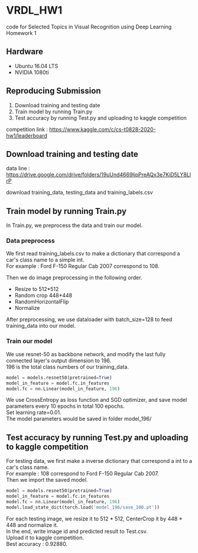 # VRDL_HW1

code for Selected Topics in Visual Recognition using Deep Learning Homework 1

## Hardware

- Ubuntu 16.04 LTS
- NVIDIA 1080ti

## Reproducing Submission

1. Download training and testing date
2. Train model by running Train.py
3. Test accuracy by running Test.py and uploading to kaggle competition

competition link : https://www.kaggle.com/c/cs-t0828-2020-hw1/leaderboard

## Download training and testing date

data line : https://drive.google.com/drive/folders/19uUnd4669ljpPreAQx3e7KiD5LY8LlrP

download training_data, testing_data and training_labels.csv

## Train model by running Train.py

In Train.py, we preprocess the data and train our model.

### Data preprocess

We first read training_labels.csv to make a dictionary that correspond a car's class name to a simple int.  
For example : Ford F-150 Regular Cab 2007 correspond to 108.  

Then we do image preprocessing in the following order.
- Resize to 512*512
- Random crop 448*448
- RandomHorizontalFlip
- Normalize

After preprocessing, we use dataloader with batch_size=128 to feed training_data into our model.

### Train our model

We use resnet-50 as backbone network, and modify the last fully connected layer's output dimension to 196.  
196 is the total class numbers of our training_data.  
```python
model = models.resnet50(pretrained=True)
model_in_feature = model.fc.in_features
model.fc = nn.Linear(model_in_feature, 196)
```

We use CrossEntropy as loss function and SGD optimizer, and save model parameters every 10 epochs in total 100 epochs.  
Set learning rate=0.01.  
The model parameters would be saved in folder model_196/

## Test accuracy by running Test.py and uploading to kaggle competition

For testing data, we first make a inverse dictionary that correspond a int to a car's class name.  
For example : 108 correspond to Ford F-150 Regular Cab 2007.  
Then we import the saved model.
```python
model = models.resnet50(pretrained=True)
model_in_feature = model.fc.in_features
model.fc = nn.Linear(model_in_feature, 196)
model.load_state_dict(torch.load('model_196/save_100.pt'))
```

For each testing image, we resize it to 512 * 512, CenterCrop it by 448 * 448 and normalize it.  
In the end, write image id and predicted result to Test.csv.  
Upload it to kaggle competition.  
Best accuracy : 0.92880.
